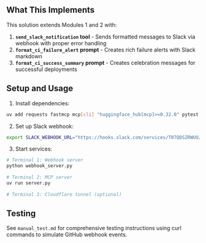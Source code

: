 ## What This Implements
This solution extends Modules 1 and 2 with:
1. **`send_slack_notification` tool** - Sends formatted messages to Slack via webhook with proper error handling
2. **`format_ci_failure_alert` prompt** - Creates rich failure alerts with Slack markdown
3. **`format_ci_success_summary` prompt** - Creates celebration messages for successful deployments

## Setup and Usage

1. Install dependencies:
```bash
uv add requests fastmcp mcp[cli] "huggingface_hub[mcp]>=0.32.0" pytest asyncio aiohttp
```

2. Set up Slack webhook:
```bash
export SLACK_WEBHOOK_URL="https://hooks.slack.com/services/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"
```

3. Start services:
```bash
# Terminal 1: Webhook server
python webhook_server.py
   
# Terminal 2: MCP server
uv run server.py
   
# Terminal 3: Cloudflare tunnel (optional)

```

## Testing
See `manual_test.md` for comprehensive testing instructions using curl commands to simulate GitHub webhook events.